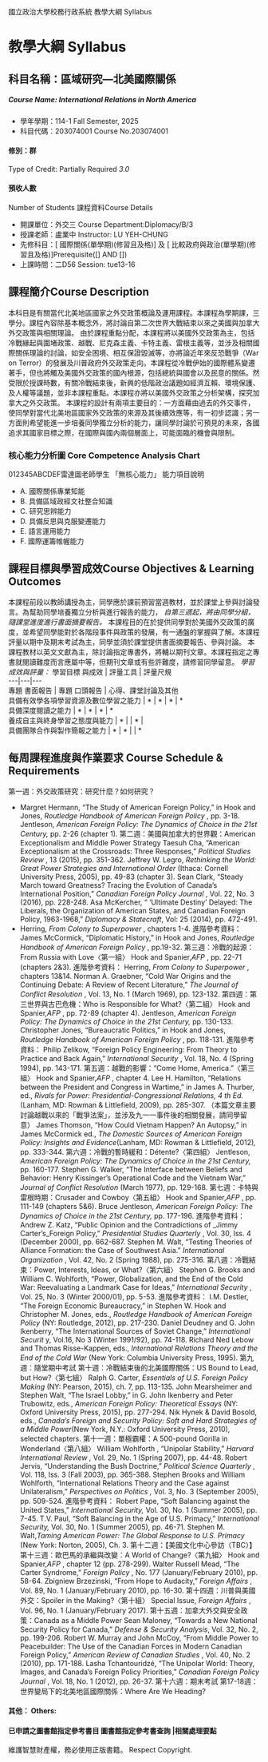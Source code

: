 國立政治大學校務行政系統 教學大綱 Syllabus
# 教學大綱 Syllabus
##  科目名稱：區域研究—北美國際關係
#####  Course Name: International Relations in North America
  * 學年學期：114-1 Fall Semester, 2025 
  * 科目代碼：203074001 Course No.203074001
#### 修別：群
Type of Credit: Partially Required 
_3.0_
#### 預收人數
Number of Students
課程資料Course Details
  * 開課單位：外交三 Course Department:Diplomacy/B/3 
  * 授課老師：盧業中 Instructor: LU YEH-CHUNG 
  * 先修科目：[ 國際關係(單學期)(修習且及格)] 及 [ 比較政府與政治(單學期)(修習且及格)]Prerequisite([] AND [])
  * 上課時間：二D56 Session: tue13-16
##  課程簡介Course Description
本科目是有關當代北美地區國家之外交政策概論及運用課程。本課程為學期課，三學分。課程內容除基本概念外，將討論自第二次世界大戰結束以來之美國與加拿大外交政策與相關理論。
由於課程重點分配，本課程將以美國外交政策為主，包括冷戰緣起與圍堵政策、越戰、尼克森主義、卡特主義、雷根主義等，並涉及相關國際關係理論的討論，如安全困境、相互保證毀滅等，亦將論近年來反恐戰爭（War on Terror）的發展及川普政府外交政策走向。本課程從冷戰伊始的國際體系變遷著手，但也將觸及美國外交政策的國內根源，包括總統與國會以及民意的關係。然受限於授課時數，有關冷戰結束後，新興的低階政治議題如經濟互賴、環境保護、及人權等議題，並非本課程重點。本課程亦將以美國外交政策之分析架構，探究加拿大之外交政策。
本課程的設計有兩項主要目的：一方面藉由過去的外交事件，使同學對當代北美地區國家外交政策的來源及其後續效應等，有一初步認識；另一方面則希望能進一步培養同學獨立分析的能力，讓同學討論於可預見的未來，各國追求其國家目標之際，在國際與國內兩個層面上，可能面臨的機會與限制。
###  核心能力分析圖 Core Competence Analysis Chart
012345ABCDEF雷達圖老師學生
「無核心能力」 
能力項目說明
  * A. 國際關係專業知能
  * B. 具備區域政經文社整合知識
  * C. 研究思辨能力
  * D. 具備反思與克服變遷能力
  * E. 語言運用能力
  * F. 國際運籌帷幄能力
##  課程目標與學習成效Course Objectives & Learning Outcomes 
本課程前段以教師講授為主，同學應於課前預習當週教材，並於課堂上參與討論發言。為幫助同學培養獨立分析與進行報告的能力， _自第三週起，將由同學分組，隨課堂進度進行書面摘要報告。_
本課程目的在於提供同學對於美國外交政策的廣度，並希望同學能對於各階段事件與政策的發展，有一通盤的掌握與了解。本課程評量以期中及期末考試為主，同學並須於課堂提供書面摘要報告、參與討論。
本課程教材以英文文獻為主，除討論指定專書外，將輔以期刊文章。本課程指定之專書就閱讀難度而言應屬中等，但期刊文章或有些許難度，請修習同學留意。
_學習成效與評量：_
學習目標 與成效 |  評量工具 |  評量尺規  
---|---|---  
專題 書面報告 |  專題 口頭報告 |  心得、課堂討論及其他  
具備有效學各項學習資源及數位學習之能力 |  * |  * |  * |  *  
具備深度閱讀之能力 |  * |  * |  * |  *  
養成自主與終身學習之態度與能力 |  * |  |  * |   
具備團隊合作與製作簡報之能力 |  * |  * |  |  *  
##  每周課程進度與作業要求 Course Schedule & Requirements
第一週：外交政策研究：研究什麼？如何研究？
* Margret Hermann, “The Study of American Foreign Policy,” in Hook and Jones, _Routledge Handbook of American Foreign Policy_ , pp. 3-18.
Jentleson, _American Foreign Policy: The Dynamics of Choice in the 21st Century,_ pp. 2-26 (chapter 1).
第二週：美國與加拿大的世界觀：American Exceptionalism and Middle Power Strategy
Taesuh Cha, “American Exceptionalism at the Crossroads: Three Responses,” _Political Studies Review_ , 13 (2015), pp. 351-362.
Jeffrey W. Legro, _Rethinking the World: Great Power Strategies and International Order_ (Ithaca: Cornell University Press, 2005), pp. 49-83 (chapter 3).
Sean Clark, “Steady March toward Greatness? Tracing the Evolution of Canada’s International Position,” _Canadian Foreign Policy Journal_ , Vol. 22, No. 3 (2016), pp. 228-248.
Asa McKercher, “ ‘Ultimate Destiny’ Delayed: The Liberals, the Organization of American States, and Canadian Foreign Policy, 1963-1968,” _Diplomacy & Statecraft_, Vol: 25 (2014), pp. 472-491.
* Herring, _From Colony to Superpower_ , chapters 1-4.
進階參考資料：
James McCormick, “Diplomatic History,” in Hook and Jones, _Routledge Handbook of American Foreign Policy_ , pp.19-32.
第三週：冷戰的起源：From Russia with Love〈第一組〉
Hook and Spanier,_AFP_ , pp. 22-71 (chapters 2&3).
進階參考資料：
Herring, _From Colony to Superpower_ , chapters 13&14.
Norman A. Graebner, “Cold War Origins and the Continuing Debate: A Review of Recent Literature,” _The Journal of Conflict Resolution_ , Vol. 13, No. 1 (March 1969), pp. 123-132.
第四週：第三世界與古巴危機：Who is Responsible for What?〈第二組〉
Hook and Spanier,_AFP_ , pp. 72-89 (chapter 4).
Jentleson, _American Foreign Policy: The Dynamics of Choice in the 21st Century,_ pp. 130-133.
Christopher Jones, “Bureaucratic Politics,” in Hook and Jones, _Routledge Handbook of American Foreign Policy_ , pp. 118-131.
進階參考資料：
Philip Zelikow, “Foreign Policy Engineering: From Theory to Practice and Back Again,” _International Security_ , Vol. 18, No. 4 (Spring 1994), pp. 143-171.
第五週：越戰的影響：“Come Home, America.”〈第三組〉
Hook and Spanier,_AFP_ , chapter 4.
Lee H. Hamilton, “Relations between the President and Congress in Wartime,” in James A. Thurber, ed., _Rivals for Power: Presidential-Congressional Relations, 4_ _th_ _Ed._(Lanham, MD: Rowman & Littlefield, 2009), pp. 285-307. （本篇文章主要討論越戰以來的「戰爭法案」，並涉及九一一事件後的相關發展，請同學留意）
James Thomson, “How Could Vietnam Happen? An Autopsy,” in James McCormick ed., _The Domestic Sources of American Foreign Policy: Insights and Evidence_(Lanham, MD: Rowman & Littlefield, 2012)_,_ pp. 333-344.
第六週：冷戰的暫時緩和：Détente?〈第四組〉
Jentleson, _American Foreign Policy: The Dynamics of Choice in the 21st Century,_ pp. 160-177.
Stephen G. Walker, “The Interface between Beliefs and Behavior: Henry Kissinger’s Operational Code and the Vietnam War,” _Journal of Conflict Resolution_ (March 1977), pp. 129-168.
第七週：卡特與雷根時期：Crusader and Cowboy〈第五組〉
Hook and Spanier,_AFP_ , pp. 111-149 (chapters 5&6).
Bruce Jentleson, _American Foreign Policy: The Dynamics of Choice in the 21st Century,_ pp. 177-196.
進階參考資料：
Andrew Z. Katz, “Public Opinion and the Contradictions of _Jimmy Carter’s_Foreign Policy,” _Presidential Studies Quarterly_ , Vol. 30, Iss. 4 (December 2000), pp. 662-687.
Stephen M. Walt, “Testing Theories of Alliance Formation: the Case of Southwest Asia.” _International Organization_ , Vol. 42, No. 2 (Spring 1988), pp. 275-316.
第八週：冷戰結束：Power, Interests, Ideas, or What?〈第六組〉
Stephen G. Brooks and William C. Wohlforth, “Power, Globalization, and the End of the Cold War: Reevaluating a Landmark Case for Ideas,” _International Security_ , Vol. 25, No. 3 (Winter 2000/01), pp. 5-53.
進階參考資料：
I.M. Destler, “The Foreign Economic Bureaucracy,” in Stephen W. Hook and Christopher M. Jones, eds., _Routledge Handbook of American Foreign Policy_ (NY: Routledge, 2012), pp. 217-230.
Daniel Deudney and G. John Ikenberry, “The International Sources of Soviet Change,” _International Securit_ y, Vol.16, No 3 (Winter 1991/92), pp. 74-118.
Richard Ned Lebow and Thomas Risse-Kappen, eds., _International Relations Theory and the End of the Cold War_ (New York: Columbia University Press, 1995).
第九週：隨堂期中考試
第十週：冷戰結束後的北美國際關係：US Bound to Lead, but How?〈第七組〉
Ralph G. Carter, _Essentials of U.S. Foreign Policy Making_ (NY: Pearson, 2015), ch. 7, pp. 113-135.
John Mearsheimer and Stephen Walt, “The Israel Lobby,” in G. John Ikenberry and Peter Trubowitz, eds., _American Foreign Policy: Theoretical Essays_ (NY: Oxford University Press, 2015), pp. 277-294.
Nik Hynek & David Bosold, eds., _Canada’s Foreign and Security Policy: Soft and Hard Strategies of a Middle Power_(New York, N.Y.: Oxford University Press, 2010), selected chapters.
第十一週：單極霸權：A 500-pound Gorilla in Wonderland〈第八組〉
William Wohlforth , “Unipolar Stability,” _Harvard International Review_ _,_ Vol. 29, No. 1 (Spring 2007), pp. 44-48.
Robert Jervis, “Understanding the Bush Doctrine,” _Political Science Quarterly_ , Vol. 118, Iss. 3 (Fall 2003), pp. 365-388.
Stephen Brooks and William Wohlforth, “International Relations Theory and the Case against Unilateralism,” _Perspectives on Politics_ _,_ Vol. 3, No. 3 (September 2005), pp. 509-524.
進階參考資料：
Robert Pape, “Soft Balancing against the United States,” _International Security,_ Vol. 30, No. 1 (Summer 2005), pp. 7-45.
T.V. Paul, “Soft Balancing in the Age of U.S. Primacy,” _International Security,_ Vol. 30, No. 1 (Summer 2005), pp. 46-71.
Stephen M. Walt,_Taming American Power: The Global Response to U.S. Primacy_ (New York: Norton, 2005), Ch. 3.
第十二週：【美國文化中心參訪（TBC）】
第十三週：歐巴馬的承繼與改變：A World of Change?〈第九組〉
Hook and Spanier,_AFP_ , chapter 12 (pp. 278-299).
Walter Russell Mead, “The Carter Syndrome,” _Foreign Policy_ , No. 177 (January/February 2010), pp. 58-64.
Zbigniew Brzezinski, “From Hope to Audacity,” _Foreign Affairs_ , Vol. 89, No. 1 (January/February 2010), pp. 16-30.
第十四週：川普與美國外交：Spoiler in the Making?〈第十組〉
Special Issue, _Foreign Affairs_ , Vol. 96, No. 1 (January/February 2017).
第十五週：加拿大外交與安全政策：Canada as a Middle Power
Sean Maloney, “Towards a New National Security Policy for Canada,” _Defense & Security Analysis_, Vol. 32, No. 2, pp. 199-206.
Robert W. Murray and John McCoy, “From Middle Power to Peacebuilder: The Use of the Canadian Forces in Modern Canadian Foreign Policy,” _American Review of Canadian Studies_ , Vol. 40, No. 2 (2010), pp. 171-188.
Lasha Tchantouridzé, “The Unipolar World: Theory, Images, and Canada’s Foreign Policy Priorities,” _Canadian Foreign Policy Journal_ , Vol. 18, No. 1 (2012), pp. 26-37.
第十六週：期末考試
第17-18週：世界變局下的北美地區國際關係：Where Are We Heading?
####  其他： Others:
####  已申請之圖書館指定參考書目  圖書館指定參考書查詢 |相關處理要點
維護智慧財產權，務必使用正版書籍。 Respect Copyright.